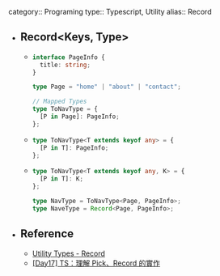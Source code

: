 category:: Programing
type:: Typescript, Utility
alias:: Record

- ## Record<Keys, Type>
	- ```typescript
	  interface PageInfo {
	    title: string;
	  }
	  
	  type Page = "home" | "about" | "contact";
	  
	  // Mapped Types
	  type ToNavType = {
	    [P in Page]: PageInfo;
	  };
	  ```
	- ```typescript
	  type ToNavType<T extends keyof any> = {
	    [P in T]: PageInfo;
	  };
	  ```
	- ```typescript
	  type ToNavType<T extends keyof any, K> = {
	    [P in T]: K;
	  };
	  
	  type NavType = ToNavType<Page, PageInfo>;
	  type NaveType = Record<Page, PageInfo>;
	  ```
- ## Reference
	- [Utility Types - Record](https://www.typescriptlang.org/docs/handbook/utility-types.html#recordkeys-type)
	- [[Day17] TS：理解 Pick、Record 的實作]([https://pjchender.dev/ironman-2021/ironman-2021-day17/](https://pjchender.dev/ironman-2021/ironman-2021-day17/#record))